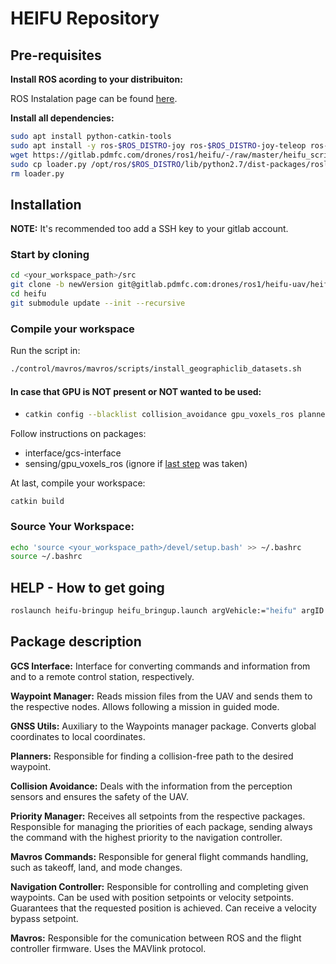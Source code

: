 # HEIFU Repository

## Pre-requisites
**Install ROS acording to your distribuiton:**

ROS Instalation page can be found [here](http://wiki.ros.org/ROS/Installation).

**Install all dependencies:**
```bash
sudo apt install python-catkin-tools
sudo apt install -y ros-$ROS_DISTRO-joy ros-$ROS_DISTRO-joy-teleop ros-$ROS_DISTRO-mavlink libgeographic-dev ros-$ROS_DISTRO-geographic-msgs gdal-bin libgdal-dev wget geographiclib-tools libgeographic-dev gstreamer1.0-tools libgstreamer1.0-dev
wget https://gitlab.pdmfc.com/drones/ros1/heifu/-/raw/master/heifu_scripts_firmware/loader.py
sudo cp loader.py /opt/ros/$ROS_DISTRO/lib/python2.7/dist-packages/roslaunch/
rm loader.py
```

## Installation

**NOTE:** It's recommended too add a SSH key to your gitlab account.

### Start by cloning
```bash
cd <your_workspace_path>/src
git clone -b newVersion git@gitlab.pdmfc.com:drones/ros1/heifu-uav/heifu.git
cd heifu
git submodule update --init --recursive
```

### Compile your workspace

Run the script in:
```bash
./control/mavros/mavros/scripts/install_geographiclib_datasets.sh
```

#### In case that GPU is **NOT** present or NOT wanted to be used:
-   ```bash
    catkin config --blacklist collision_avoidance gpu_voxels_ros planner planners_manager rrt
    ```

Follow instructions on packages:
- interface/gcs-interface
- sensing/gpu_voxels_ros (ignore if [last step](#in-case-that-gpu-is-not-present-or-not-wanted-to-be-used) was taken)

At last, compile your workspace:
```
catkin build
```

### Source Your Workspace:

```bash
echo 'source <your_workspace_path>/devel/setup.bash' >> ~/.bashrc
source ~/.bashrc
```

## HELP - How to get going

```bash
roslaunch heifu-bringup heifu_bringup.launch argVehicle:="heifu" argID:=0 argSimulation:=false
```

## Package description
**GCS Interface:**
Interface for converting commands and information from and to a remote control station, respectively.

**Waypoint Manager:**
Reads mission files from the UAV and sends them to the respective nodes. Allows following a mission in guided mode.

**GNSS Utils:**
Auxiliary to the Waypoints manager package. Converts global coordinates to local coordinates.

**Planners:**
Responsible for finding a collision-free path to the desired waypoint.

**Collision Avoidance:**
Deals with the information from the perception sensors and ensures the safety of the UAV.

**Priority Manager:**
Receives all setpoints from the respective packages. Responsible for managing the priorities of each package, sending always the command with the highest priority to the navigation controller.

**Mavros Commands:**
Responsible for general flight commands handling, such as takeoff, land, and mode changes.

**Navigation Controller:**
Responsible for controlling and completing given waypoints. Can be used with position setpoints or velocity setpoints. Guarantees that the requested position is achieved. Can receive a velocity bypass setpoint.

**Mavros:**
Responsible for the comunication between ROS and the flight controller firmware. Uses the MAVlink protocol.
